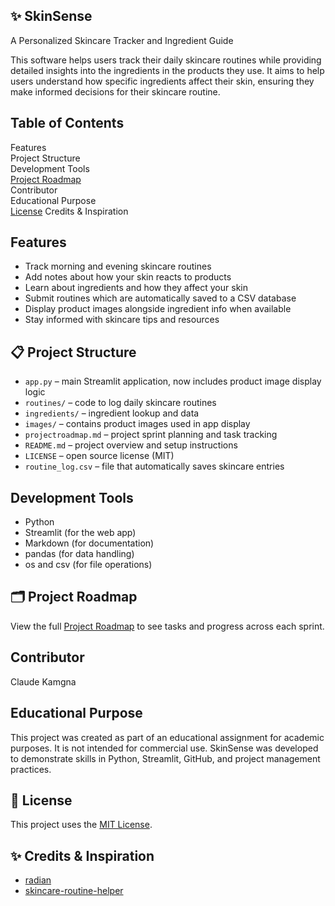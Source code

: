 ## ✨ SkinSense
A Personalized Skincare Tracker and Ingredient Guide

This software helps users track their daily skincare routines while providing detailed insights into the ingredients in the products they use. It aims to help users understand how specific ingredients affect their skin, ensuring they make informed decisions for their skincare routine.

## Table of Contents  
Features  
Project Structure  
Development Tools  
[Project Roadmap](projectroadmap.md)  
Contributor  
Educational Purpose  
[License](LICENSE)
Credits & Inspiration  

## Features  
- Track morning and evening skincare routines  
- Add notes about how your skin reacts to products  
- Learn about ingredients and how they affect your skin  
- Submit routines which are automatically saved to a CSV database  
- Display product images alongside ingredient info when available  
- Stay informed with skincare tips and resources  

## 📋 Project Structure  
- `app.py` – main Streamlit application, now includes product image display logic  
- `routines/` – code to log daily skincare routines  
- `ingredients/` – ingredient lookup and data  
- `images/` – contains product images used in app display  
- `projectroadmap.md` – project sprint planning and task tracking  
- `README.md` – project overview and setup instructions  
- `LICENSE` – open source license (MIT)  
- `routine_log.csv` – file that automatically saves skincare entries  

## Development Tools  
- Python  
- Streamlit (for the web app)  
- Markdown (for documentation)  
- pandas (for data handling)  
- os and csv (for file operations)  

## 🗂️ Project Roadmap  
View the full [Project Roadmap](projectroadmap.md) to see tasks and progress across each sprint.  
  
## Contributor  
Claude Kamgna  

## Educational Purpose  
This project was created as part of an educational assignment for academic purposes. It is not intended for commercial use. SkinSense was developed to demonstrate skills in Python, Streamlit, GitHub, and project management practices.  

## 📄 License  
This project uses the [MIT License](LICENSE). 

## ✨ Credits & Inspiration  
- [radian](https://github.com/trnle/radiant) 
- [skincare-routine-helper](https://github.com/florating/skincare-routine-helper)  
